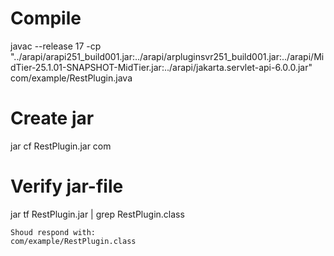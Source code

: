 # Compile
javac --release 17 -cp "../arapi/arapi251_build001.jar:../arapi/arpluginsvr251_build001.jar:../arapi/MidTier-25.1.01-SNAPSHOT-MidTier.jar:../arapi/jakarta.servlet-api-6.0.0.jar" com/example/RestPlugin.java

# Create jar
jar cf RestPlugin.jar com

# Verify jar-file
jar tf RestPlugin.jar | grep RestPlugin.class

    Shoud respond with:
    com/example/RestPlugin.class
